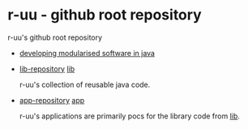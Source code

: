 # r-uu - github root repository

r-uu's github root repository

- [developing modularised software in java](https://github.com/r-uu/r-uu/blob/main/doc/developing%20modularised%20software%20in%20java.md)

- [lib-repository](https://github.com/r-uu/r-uu.lib) [lib](../r-uu.lib/readme.md)

  r-uu's collection of reusable java code.

- [app-repository](https://github.com/r-uu/r-uu.app) [app](../r-uu.app/readme.md)

  r-uu's applications are primarily pocs for the library code from [lib](https://github.com/r-uu/r-uu.lib).
